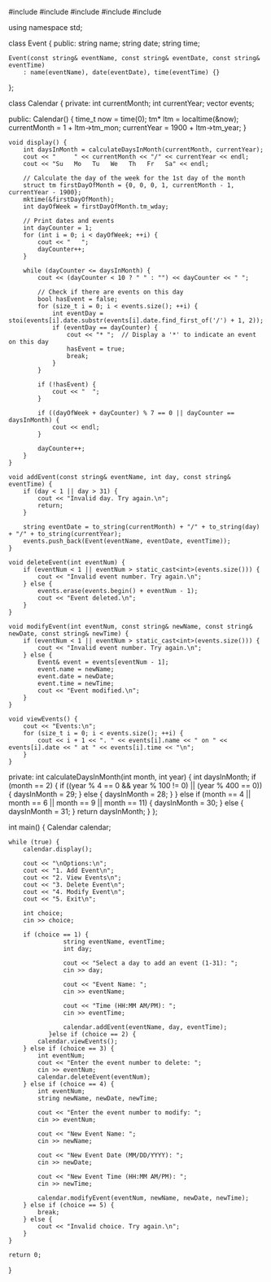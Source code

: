 #include <iostream>
#include <vector>
#include <string>
#include <ctime>
#include <algorithm>

using namespace std;

class Event {
public:
    string name;
    string date;
    string time;

    Event(const string& eventName, const string& eventDate, const string& eventTime)
        : name(eventName), date(eventDate), time(eventTime) {}
};

class Calendar {
private:
    int currentMonth;
    int currentYear;
    vector<Event> events;

public:
    Calendar() {
        time_t now = time(0);
        tm* ltm = localtime(&now);
        currentMonth = 1 + ltm->tm_mon;
        currentYear = 1900 + ltm->tm_year;
    }

    void display() {
        int daysInMonth = calculateDaysInMonth(currentMonth, currentYear);
        cout << "     " << currentMonth << "/" << currentYear << endl;
        cout << "Su   Mo   Tu   We   Th   Fr   Sa" << endl;

        // Calculate the day of the week for the 1st day of the month
        struct tm firstDayOfMonth = {0, 0, 0, 1, currentMonth - 1, currentYear - 1900};
        mktime(&firstDayOfMonth);
        int dayOfWeek = firstDayOfMonth.tm_wday;

        // Print dates and events
        int dayCounter = 1;
        for (int i = 0; i < dayOfWeek; ++i) {
            cout << "   ";
            dayCounter++;
        }

        while (dayCounter <= daysInMonth) {
            cout << (dayCounter < 10 ? " " : "") << dayCounter << " ";

            // Check if there are events on this day
            bool hasEvent = false;
            for (size_t i = 0; i < events.size(); ++i) {
                int eventDay = stoi(events[i].date.substr(events[i].date.find_first_of('/') + 1, 2));
                if (eventDay == dayCounter) {
                    cout << "* ";  // Display a '*' to indicate an event on this day
                    hasEvent = true;
                    break;
                }
            }

            if (!hasEvent) {
                cout << "  ";
            }

            if ((dayOfWeek + dayCounter) % 7 == 0 || dayCounter == daysInMonth) {
                cout << endl;
            }

            dayCounter++;
        }
    }

    void addEvent(const string& eventName, int day, const string& eventTime) {
        if (day < 1 || day > 31) {
            cout << "Invalid day. Try again.\n";
            return;
        }

        string eventDate = to_string(currentMonth) + "/" + to_string(day) + "/" + to_string(currentYear);
        events.push_back(Event(eventName, eventDate, eventTime));
    }

    void deleteEvent(int eventNum) {
        if (eventNum < 1 || eventNum > static_cast<int>(events.size())) {
            cout << "Invalid event number. Try again.\n";
        } else {
            events.erase(events.begin() + eventNum - 1);
            cout << "Event deleted.\n";
        }
    }

    void modifyEvent(int eventNum, const string& newName, const string& newDate, const string& newTime) {
        if (eventNum < 1 || eventNum > static_cast<int>(events.size())) {
            cout << "Invalid event number. Try again.\n";
        } else {
            Event& event = events[eventNum - 1];
            event.name = newName;
            event.date = newDate;
            event.time = newTime;
            cout << "Event modified.\n";
        }
    }

    void viewEvents() {
        cout << "Events:\n";
        for (size_t i = 0; i < events.size(); ++i) {
            cout << i + 1 << ". " << events[i].name << " on " << events[i].date << " at " << events[i].time << "\n";
        }
    }

private:
    int calculateDaysInMonth(int month, int year) {
        int daysInMonth;
        if (month == 2) {
            if ((year % 4 == 0 && year % 100 != 0) || (year % 400 == 0)) {
                daysInMonth = 29;
            } else {
                daysInMonth = 28;
            }
        } else if (month == 4 || month == 6 || month == 9 || month == 11) {
            daysInMonth = 30;
        } else {
            daysInMonth = 31;
        }
        return daysInMonth;
    }
};


int main() {
    Calendar calendar;

    while (true) {
        calendar.display();

        cout << "\nOptions:\n";
        cout << "1. Add Event\n";
        cout << "2. View Events\n";
        cout << "3. Delete Event\n";
        cout << "4. Modify Event\n";
        cout << "5. Exit\n";

        int choice;
        cin >> choice;

        if (choice == 1) {
                   string eventName, eventTime;
                   int day;

                   cout << "Select a day to add an event (1-31): ";
                   cin >> day;

                   cout << "Event Name: ";
                   cin >> eventName;

                   cout << "Time (HH:MM AM/PM): ";
                   cin >> eventTime;

                   calendar.addEvent(eventName, day, eventTime);
               }else if (choice == 2) {
            calendar.viewEvents();
        } else if (choice == 3) {
            int eventNum;
            cout << "Enter the event number to delete: ";
            cin >> eventNum;
            calendar.deleteEvent(eventNum);
        } else if (choice == 4) {
            int eventNum;
            string newName, newDate, newTime;

            cout << "Enter the event number to modify: ";
            cin >> eventNum;

            cout << "New Event Name: ";
            cin >> newName;

            cout << "New Event Date (MM/DD/YYYY): ";
            cin >> newDate;

            cout << "New Event Time (HH:MM AM/PM): ";
            cin >> newTime;

            calendar.modifyEvent(eventNum, newName, newDate, newTime);
        } else if (choice == 5) {
            break;
        } else {
            cout << "Invalid choice. Try again.\n";
        }
    }

    return 0;
}

